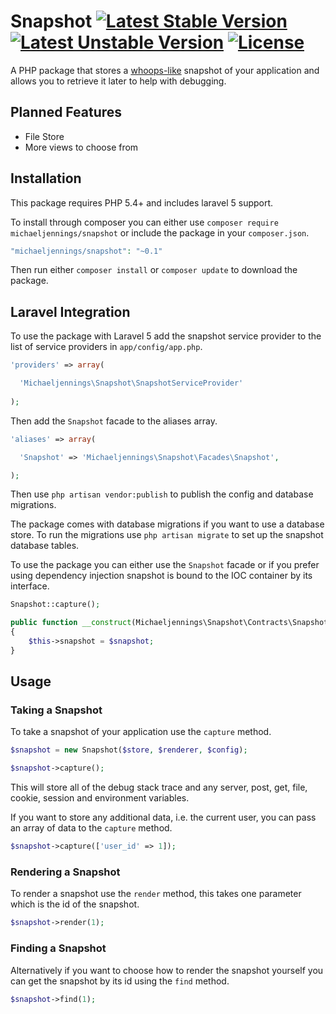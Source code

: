 # Snapshot [![Latest Stable Version](https://poser.pugx.org/michaeljennings/snapshot/v/stable)](https://packagist.org/packages/michaeljennings/snapshot) [![Latest Unstable Version](https://poser.pugx.org/michaeljennings/snapshot/v/unstable)](https://packagist.org/packages/michaeljennings/snapshot) [![License](https://poser.pugx.org/michaeljennings/snapshot/license)](https://packagist.org/packages/michaeljennings/snapshot)
A PHP package that stores a [whoops-like](https://github.com/filp/whoops) snapshot of your application and allows you to retrieve it later to help with debugging.

## Planned Features

- File Store
- More views to choose from

## Installation
This package requires PHP 5.4+ and includes laravel 5 support.

To install through composer you can either use `composer require michaeljennings/snapshot` or include the package in your `composer.json`.

```php
"michaeljennings/snapshot": "~0.1"
```

Then run either `composer install` or `composer update` to download the package.

## Laravel Integration

To use the package with Laravel 5 add the snapshot service provider to the list of service providers in `app/config/app.php`.

```php
'providers' => array(

  'Michaeljennings\Snapshot\SnapshotServiceProvider'
  
);
```

Then add the `Snapshot` facade to the aliases array.

```php
'aliases' => array(

  'Snapshot' => 'Michaeljennings\Snapshot\Facades\Snapshot',

);
```

Then use `php artisan vendor:publish` to publish the config and database migrations. 

The package comes with database migrations if you want to use a database store. To run the migrations use `php artisan migrate` to set up the snapshot database tables.

To use the package you can either use the `Snapshot` facade or if you prefer using dependency injection snapshot is bound to the IOC container by its interface.

```php
Snapshot::capture();

public function __construct(Michaeljennings\Snapshot\Contracts\Snapshot $snapshot)
{
    $this->snapshot = $snapshot;
}
```

## Usage

### Taking a Snapshot
To take a snapshot of your application use the `capture` method.

```php
$snapshot = new Snapshot($store, $renderer, $config);

$snapshot->capture();
```

This will store all of the debug stack trace and any server, post, get, file, cookie, session and environment variables.

If you want to store any additional data, i.e. the current user, you can pass an array of data to the `capture` method.

```php
$snapshot->capture(['user_id' => 1]);
```

### Rendering a Snapshot
To render a snapshot use the `render` method, this takes one parameter which is the id of the snapshot.

```php
$snapshot->render(1);
```

### Finding a Snapshot

Alternatively if you want to choose how to render the snapshot yourself you can get the snapshot by its id using the `find` method.

```php
$snapshot->find(1);
```